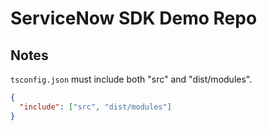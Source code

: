 # ServiceNow SDK Demo Repo

## Notes

`tsconfig.json` must include both "src" and "dist/modules".

```json
{
  "include": ["src", "dist/modules"]
}
```
